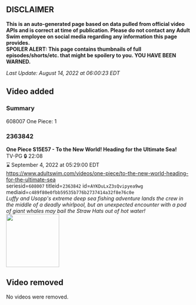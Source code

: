 ## DISCLAIMER
**This is an auto-generated page based on data pulled from official video APIs and is correct at time of publication. Please do not contact any Adult Swim employee on social media regarding any information this page provides.**  
**SPOILER ALERT: This page contains thumbnails of full episodes/shorts/etc. that might be spoilery to you. YOU HAVE BEEN WARNED.**  

_Last Update: August 14, 2022 at 06:00:23 EDT_
## Video added
### Summary
608007 One Piece: 1  
### 2363842
**One Piece S15E57 - To the New World! Heading for the Ultimate Sea!**  
TV-PG 🔒 22:08  
⌛ September 4, 2022 at 05:29:00 EDT  
https://www.adultswim.com/videos/one-piece/to-the-new-world-heading-for-the-ultimate-sea  
seriesid=`608007` titleid=`2363842` id=`AYKDuLxZ3sQvipyea9wg` mediaid=`c489f80e0fbb59535b776b2737414a32f8e76c0e`  
_Luffy and Usopp's extreme deep sea fishing adventure lands the crew in the middle of a deadly whirlpool, but an unexpected encounter with a pod of giant whales may bail the Straw Hats out of hot water!_  
<a href="https://media.cdn.adultswim.com/uploads/20220809/thumbnails/2_2289134871-OnePiece_574_ToTheNewWorldHeadingForTheUltimateSea.png"><img src="https://media.cdn.adultswim.com/uploads/20220809/thumbnails/2_2289134871-OnePiece_574_ToTheNewWorldHeadingForTheUltimateSea.png" height="144px" /></a>
## Video removed
No videos were removed.  
